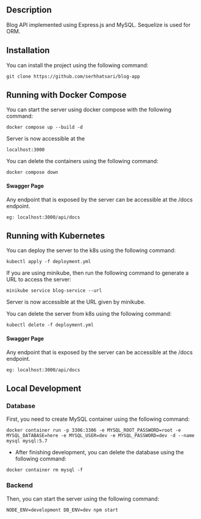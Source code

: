 ## Description

Blog API implemented using Express.js and MySQL. Sequelize is used for ORM.

## Installation

You can install the project using the following command:

```
git clone https://github.com/serhhatsari/blog-app
```

## Running with Docker Compose

You can start the server using docker compose with the following command:

```
docker compose up --build -d
```

Server is now accessible at the

```
localhost:3000
```

You can delete the containers using the following command:

```
docker compose down
```

#### Swagger Page

Any endpoint that is exposed by the server can be accessible at the /docs endpoint.

```
eg: localhost:3000/api/docs
```

## Running with Kubernetes

You can deploy the server to the k8s using the following command:

```
kubectl apply -f deployment.yml
```

If you are using minikube, then run the following command to generate a URL to access the server:

```
minikube service blog-service --url
```

Server is now accessible at the URL given by minikube.

You can delete the server from k8s using the following command:

```
kubectl delete -f deployment.yml
```

#### Swagger Page

Any endpoint that is exposed by the server can be accessible at the /docs endpoint.

```
eg: localhost:3000/api/docs
```

## Local Development

### Database

First, you need to create MySQL container using the following command:

```
docker container run -p 3306:3306 -e MYSQL_ROOT_PASSWORD=root -e MYSQL_DATABASE=here -e MYSQL_USER=dev -e MYSQL_PASSWORD=dev -d --name mysql mysql:5.7
```

- After finishing development, you can delete the database using the following command:

```
docker container rm mysql -f
```

### Backend

Then, you can start the server using the following command:

```
NODE_ENV=development DB_ENV=dev npm start
```
